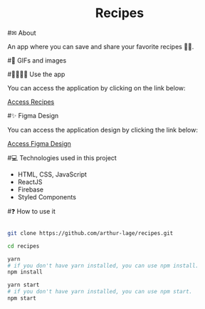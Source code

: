<h1 align="center">
    Recipes
</h1>

#✉ About

An app where you can save and share your favorite recipes 🥗🍛.

#🌆 GIFs and images

#👨‍💻👩‍💻 Use the app

You can access the application by clicking on the link below:

[Access Recipes](https://recipes-al.vercel.app)

#✨ Figma Design

You can access the application design by clicking the link below:

[Access Figma Design](https://www.figma.com/file/cHupiuQrYvkRn1cTlOIv7G/Recipes)

#💻 Technologies used in this project

- HTML, CSS, JavaScript
- ReactJS
- Firebase
- Styled Components

#❓ How to use it

```bash

git clone https://github.com/arthur-lage/recipes.git

cd recipes

yarn
# if you don't have yarn installed, you can use npm install. 
npm install

yarn start
# if you don't have yarn installed, you can use npm start. 
npm start

```